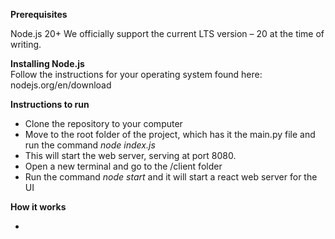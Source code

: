 <b>Prerequisites</b><br/>

Node.js 20+
We officially support the current LTS version – 20 at the time of writing. 

<B>Installing Node.js</b><br/>
Follow the instructions for your operating system found here: nodejs.org/en/download

<b>Instructions to run</b><br/>

<ul>
  <li>Clone the repository to your computer</li>
  <li>Move to the root folder of the project, which has it the main.py file and run the command <i>node index.js</i></li>
  <li>This will start the web server, serving at port 8080.</li>
  <li>Open a new terminal and go to the <rootfolder>/client folder</li>
  <li>Run the command <i>node start</i> and it will start a react web server for the UI</li>
</ul>

<b>How it works</b><br/>
<ul>
  <li>
    
  </li>
</ul>
